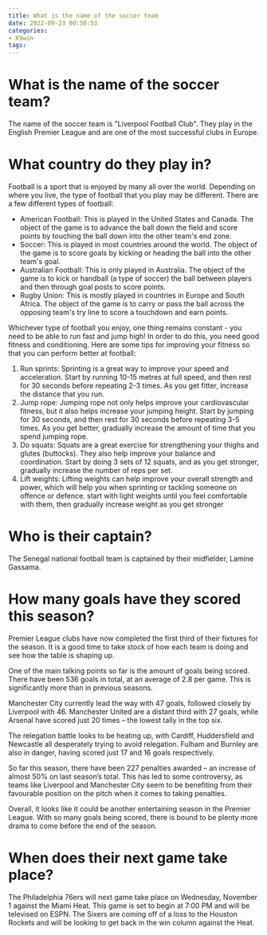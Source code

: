 ```yaml
---
title: What is the name of the soccer team 
date: 2022-09-23 00:50:53
categories:
- K9win
tags:
---
```



#  What is the name of the soccer team? 

The name of the soccer team is "Liverpool Football Club". They play in the English Premier League and are one of the most successful clubs in Europe.

#  What country do they play in? 
Football is a sport that is enjoyed by many all over the world. Depending on where you live, the type of football that you play may be different. There are a few different types of football: 

- American Football: This is played in the United States and Canada. The object of the game is to advance the ball down the field and score points by touching the ball down into the other team's end zone.
- Soccer: This is played in most countries around the world. The object of the game is to score goals by kicking or heading the ball into the other team's goal. 
- Australian Football: This is only played in Australia. The object of the game is to kick or handball (a type of soccer) the ball between players and then through goal posts to score points. 
- Rugby Union: This is mostly played in countries in Europe and South Africa. The object of the game is to carry or pass the ball across the opposing team's try line to score a touchdown and earn points.

Whichever type of football you enjoy, one thing remains constant - you need to be able to run fast and jump high! In order to do this, you need good fitness and conditioning. Here are some tips for improving your fitness so that you can perform better at football: 

1) Run sprints: Sprinting is a great way to improve your speed and acceleration. Start by running 10-15 metres at full speed, and then rest for 30 seconds before repeating 2-3 times. As you get fitter, increase the distance that you run. 
2) Jump rope: Jumping rope not only helps improve your cardiovascular fitness, but it also helps increase your jumping height. Start by jumping for 30 seconds, and then rest for 30 seconds before repeating 3-5 times. As you get better, gradually increase the amount of time that you spend jumping rope. 
3) Do squats: Squats are a great exercise for strengthening your thighs and glutes (buttocks). They also help improve your balance and coordination. Start by doing 3 sets of 12 squats, and as you get stronger, gradually increase the number of reps per set. 
4) Lift weights: Lifting weights can help improve your overall strength and power, which will help you when sprinting or tackling someone on offence or defence. start with light weights until you feel comfortable with them, then gradually increase weight as you get stronger

#  Who is their captain? 

The Senegal national football team is captained by their midfielder, Lamine Gassama.

#  How many goals have they scored this season? 

Premier League clubs have now completed the first third of their fixtures for the season. It is a good time to take stock of how each team is doing and see how the table is shaping up.

One of the main talking points so far is the amount of goals being scored. There have been 536 goals in total, at an average of 2.8 per game. This is significantly more than in previous seasons. 

Manchester City currently lead the way with 47 goals, followed closely by Liverpool with 46. Manchester United are a distant third with 27 goals, while Arsenal have scored just 20 times – the lowest tally in the top six. 

The relegation battle looks to be heating up, with Cardiff, Huddersfield and Newcastle all desperately trying to avoid relegation. Fulham and Burnley are also in danger, having scored just 17 and 16 goals respectively. 

So far this season, there have been 227 penalties awarded – an increase of almost 50% on last season’s total. This has led to some controversy, as teams like Liverpool and Manchester City seem to be benefiting from their favourable position on the pitch when it comes to taking penalties. 

Overall, it looks like it could be another entertaining season in the Premier League. With so many goals being scored, there is bound to be plenty more drama to come before the end of the season.

#  When does their next game take place?

The Philadelphia 76ers will next game take place on Wednesday, November 1 against the Miami Heat. This game is set to begin at 7:00 PM and will be televised on ESPN. The Sixers are coming off of a loss to the Houston Rockets and will be looking to get back in the win column against the Heat.